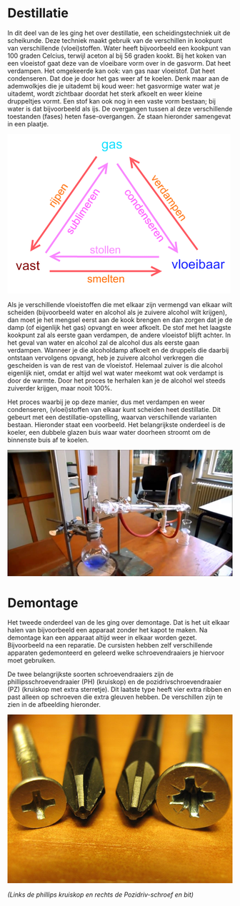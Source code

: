 # Destillatie
In dit deel van de les ging het over destillatie, een scheidingstechniek uit de scheikunde. Deze techniek maakt gebruik van de verschillen in kookpunt van verschillende (vloei)stoffen. Water heeft bijvoorbeeld een kookpunt van 100 graden Celcius, terwijl aceton al bij 56 graden kookt. Bij het koken van een vloeistof gaat deze van de vloeibare vorm over in de gasvorm. Dat heet verdampen. Het omgekeerde kan ook: van gas naar vloeistof. Dat heet condenseren. Dat doe je door het gas weer af te koelen. Denk maar aan de ademwolkjes die je uitademt bij koud weer: het gasvormige water wat je uitademt, wordt zichtbaar doordat het sterk afkoelt en weer kleine druppeltjes vormt. Een stof kan ook nog in een vaste vorm bestaan; bij water is dat bijvoorbeeld als ijs. De overgangen tussen al deze verschillende toestanden (fases) heten fase-overgangen. Ze staan hieronder samengevat in een plaatje.

![fasediagram](fasediagram.png)

Als je verschillende vloeistoffen die met elkaar zijn vermengd van elkaar wilt scheiden (bijvoorbeeld water en alcohol als je zuivere alcohol wilt krijgen), dan moet je het mengsel eerst aan de kook brengen en dan zorgen dat je de damp (of eigenlijk het gas) opvangt en weer afkoelt. De stof met het laagste kookpunt zal als eerste gaan verdampen, de andere vloeistof blijft achter. In het geval van water en alcohol zal de alcohol dus als eerste gaan verdampen. Wanneer je die alcoholdamp afkoelt en de druppels die daarbij ontstaan vervolgens opvangt, heb je zuivere alcohol verkregen die gescheiden is van de rest van de vloeistof. Helemaal zuiver is die alcohol eigenlijk niet, omdat er altijd wel wat water meekomt wat ook verdampt is door de warmte. Door het proces te herhalen kan je de alcohol wel steeds zuiverder krijgen, maar nooit 100%.

Het proces waarbij je op deze manier, dus met verdampen en weer condenseren, (vloei)stoffen van elkaar kunt scheiden heet destillatie. Dit gebeurt met een destillatie-opstelling, waarvan verschillende varianten bestaan. Hieronder staat een voorbeeld. Het belangrijkste onderdeel is de koeler, een dubbele glazen buis waar water doorheen stroomt om de binnenste buis af te koelen.

![destillatie](destillatie.jpg)

# Demontage
Het tweede onderdeel van de les ging over demontage. Dat is het uit elkaar halen van bijvoorbeeld een apparaat zonder het kapot te maken. Na demontage kan een apparaat altijd weer in elkaar worden gezet. Bijvoorbeeld na een reparatie. De cursisten hebben zelf verschillende apparaten gedemonteerd en geleerd welke schroevendraaiers je hiervoor moet gebruiken.

De twee belangrijkste soorten schroevendraaiers zijn de phillipsschroevendraaier (PH) (kruiskop) en de pozidrivschroevendraaier (PZ) (kruiskop met extra sterretje). Dit laatste type heeft vier extra ribben en past alleen op schroeven die extra gleuven hebben. De verschillen zijn te zien in de afbeelding hieronder.

![schroevendraaiers](schroevendraaiers.jpg)

*(Links de phillips kruiskop en rechts de Pozidriv-schroef en bit)*

